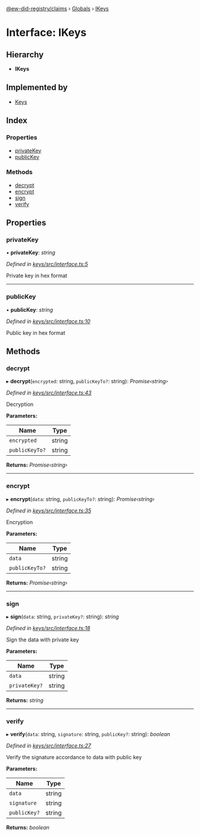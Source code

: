 [@ew-did-registry/claims](../README.md) › [Globals](../globals.md) › [IKeys](ikeys.md)

# Interface: IKeys

## Hierarchy

* **IKeys**

## Implemented by

* [Keys](../classes/keys.md)

## Index

### Properties

* [privateKey](ikeys.md#privatekey)
* [publicKey](ikeys.md#publickey)

### Methods

* [decrypt](ikeys.md#decrypt)
* [encrypt](ikeys.md#encrypt)
* [sign](ikeys.md#sign)
* [verify](ikeys.md#verify)

## Properties

###  privateKey

• **privateKey**: *string*

*Defined in [keys/src/interface.ts:5](https://github.com/energywebfoundation/ew-did-registry/blob/b7dd630/packages/keys/src/interface.ts#L5)*

Private key in hex format

___

###  publicKey

• **publicKey**: *string*

*Defined in [keys/src/interface.ts:10](https://github.com/energywebfoundation/ew-did-registry/blob/b7dd630/packages/keys/src/interface.ts#L10)*

Public key in hex format

## Methods

###  decrypt

▸ **decrypt**(`encrypted`: string, `publicKeyTo?`: string): *Promise‹string›*

*Defined in [keys/src/interface.ts:43](https://github.com/energywebfoundation/ew-did-registry/blob/b7dd630/packages/keys/src/interface.ts#L43)*

Decryption

**Parameters:**

Name | Type |
------ | ------ |
`encrypted` | string |
`publicKeyTo?` | string |

**Returns:** *Promise‹string›*

___

###  encrypt

▸ **encrypt**(`data`: string, `publicKeyTo?`: string): *Promise‹string›*

*Defined in [keys/src/interface.ts:35](https://github.com/energywebfoundation/ew-did-registry/blob/b7dd630/packages/keys/src/interface.ts#L35)*

Encryption

**Parameters:**

Name | Type |
------ | ------ |
`data` | string |
`publicKeyTo?` | string |

**Returns:** *Promise‹string›*

___

###  sign

▸ **sign**(`data`: string, `privateKey?`: string): *string*

*Defined in [keys/src/interface.ts:18](https://github.com/energywebfoundation/ew-did-registry/blob/b7dd630/packages/keys/src/interface.ts#L18)*

Sign the data with private key

**Parameters:**

Name | Type |
------ | ------ |
`data` | string |
`privateKey?` | string |

**Returns:** *string*

___

###  verify

▸ **verify**(`data`: string, `signature`: string, `publicKey?`: string): *boolean*

*Defined in [keys/src/interface.ts:27](https://github.com/energywebfoundation/ew-did-registry/blob/b7dd630/packages/keys/src/interface.ts#L27)*

Verify the signature accordance to data with public key

**Parameters:**

Name | Type |
------ | ------ |
`data` | string |
`signature` | string |
`publicKey?` | string |

**Returns:** *boolean*
